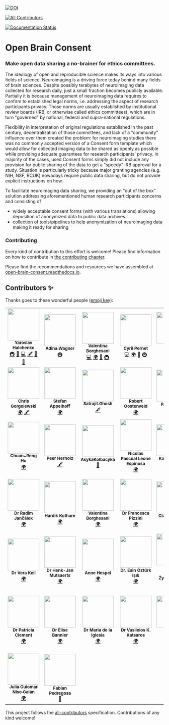 [![DOI](https://zenodo.org/badge/DOI/10.5281/zenodo.3403176.svg)](https://doi.org/10.5281/zenodo.3403176)
<!-- ALL-CONTRIBUTORS-BADGE:START - Do not remove or modify this section -->
[![All Contributors](https://img.shields.io/badge/all_contributors-44-orange.svg?style=flat-square)](#contributors-)
<!-- ALL-CONTRIBUTORS-BADGE:END -->
[![Documentation Status](https://readthedocs.org/projects/open-brain-consent/badge/?version=stable)](https://open-brain-consent.readthedocs.io/en/stable/?badge=stable)

# Open Brain Consent

### Make open data sharing a no-brainer for ethics committees. 

The ideology of open and reproducible science makes its ways into various fields of science.
Neuroimaging is a driving force today behind many fields of brain sciences.
Despite possibly terabytes of neuroimaging data collected for research daily, just a small fraction becomes publicly available. 
Partially it is because management of neuroimaging data requires to confirm to established legal norms, i.e. addressing the aspect of research participants privacy. 
Those norms are usually established by institutional review boards (IRB, or otherwise called ethics committees), which are in turn "governed" by national, federal and supra-national regulations.

Flexibility in interpretation of original regulations established in the past century, decentralization of those committees, and lack of a "community" influence over them created the problem: 
for neuroimaging studies there was no commonly accepted version of a Consent form template which would allow for collected imaging data to be shared as openly as possible while providing adequate guarantees for research participants' privacy.
In majority of the cases, used Consent forms simply did not include any provision for public sharing of the data to get a "speedy" IRB approval for a study. 
Situation is particularly tricky because major granting agencies (e.g. NIH, NSF, RCUK) nowadays require public data sharing, but do not provide explicit instructions on how.

To facilitate neuroimaging data sharing, we providing an "out of the box" solution addressing aforementioned human research participants concerns and consisting of
- widely acceptable consent forms (with various translations) allowing deposition of anonymized data to public data archives
- collection of tools/pipelines to help anonymization of neuroimaging data making it ready for sharing

### Contributing

Every kind of contribution to this effort is welcome!
Please find information on how to contribute in [the contributing chapter](https://open-brain-consent.readthedocs.io/en/stable/contribute.html).

Please find the recommendations and resources we have assembled at [open-brain-consent.readthedocs.io](https://open-brain-consent.readthedocs.io/en/stable/).
## Contributors ✨

Thanks goes to these wonderful people ([emoji key](https://allcontributors.org/docs/en/emoji-key)):

<!-- ALL-CONTRIBUTORS-LIST:START - Do not remove or modify this section -->
<!-- prettier-ignore-start -->
<!-- markdownlint-disable -->
<table>
  <tr>
    <td align="center"><a href="http://www.onerussian.com"><img src="https://avatars3.githubusercontent.com/u/39889?v=4" width="100px;" alt=""/><br /><sub><b>Yaroslav Halchenko</b></sub></a><br /><a href="#infra-yarikoptic" title="Infrastructure (Hosting, Build-Tools, etc)">🚇</a> <a href="#projectManagement-yarikoptic" title="Project Management">📆</a> <a href="https://github.com/con/open-brain-consent/commits?author=yarikoptic" title="Code">💻</a> <a href="#content-yarikoptic" title="Content">🖋</a> <a href="https://github.com/con/open-brain-consent/pulls?q=is%3Apr+reviewed-by%3Ayarikoptic" title="Reviewed Pull Requests">👀</a> <a href="#maintenance-yarikoptic" title="Maintenance">🚧</a></td>
    <td align="center"><a href="http://www.adina-wagner.com"><img src="https://avatars1.githubusercontent.com/u/29738718?v=4" width="100px;" alt=""/><br /><sub><b>Adina Wagner</b></sub></a><br /><a href="#infra-adswa" title="Infrastructure (Hosting, Build-Tools, etc)">🚇</a></td>
    <td align="center"><a href="http://valentina.borghesani.org/"><img src="https://avatars1.githubusercontent.com/u/11749857?v=4" width="100px;" alt=""/><br /><sub><b>Valentina Borghesani</b></sub></a><br /><a href="https://github.com/con/open-brain-consent/commits?author=vborghe" title="Code">💻</a> <a href="#translation-vborghe" title="Translation">🌍</a> <a href="#maintenance-vborghe" title="Maintenance">🚧</a> <a href="#infra-vborghe" title="Infrastructure (Hosting, Build-Tools, etc)">🚇</a></td>
    <td align="center"><a href="http://www.sbirc.ed.ac.uk/cyril/"><img src="https://avatars2.githubusercontent.com/u/4772878?v=4" width="100px;" alt=""/><br /><sub><b>Cyril Pernet</b></sub></a><br /><a href="https://github.com/con/open-brain-consent/commits?author=CPernet" title="Code">💻</a> <a href="#translation-CPernet" title="Translation">🌍</a> <a href="#maintenance-CPernet" title="Maintenance">🚧</a> <a href="#infra-CPernet" title="Infrastructure (Hosting, Build-Tools, etc)">🚇</a></td>
    <td align="center"><a href="https://github.com/mkoculak"><img src="https://avatars0.githubusercontent.com/u/16628635?v=4" width="100px;" alt=""/><br /><sub><b>Marcin Koculak</b></sub></a><br /><a href="#translation-mkoculak" title="Translation">🌍</a></td>
    <td align="center"><a href="https://github.com/mhavu"><img src="https://avatars0.githubusercontent.com/u/2302090?v=4" width="100px;" alt=""/><br /><sub><b>Marko Havu</b></sub></a><br /><a href="#translation-mhavu" title="Translation">🌍</a></td>
    <td align="center"><a href="https://libjpel.so"><img src="https://avatars2.githubusercontent.com/u/5000591?v=4" width="100px;" alt=""/><br /><sub><b>John Pellman</b></sub></a><br /><a href="https://github.com/con/open-brain-consent/issues?q=author%3Ajpellman" title="Bug reports">🐛</a> <a href="#infra-jpellman" title="Infrastructure (Hosting, Build-Tools, etc)">🚇</a></td>
  </tr>
  <tr>
    <td align="center"><a href="http://chrisgorgolewski.org"><img src="https://avatars2.githubusercontent.com/u/238759?v=4" width="100px;" alt=""/><br /><sub><b>Chris Gorgolewski</b></sub></a><br /><a href="#translation-chrisgorgo" title="Translation">🌍</a> <a href="#content-chrisgorgo" title="Content">🖋</a></td>
    <td align="center"><a href="https://www.stefanappelhoff.com"><img src="https://avatars1.githubusercontent.com/u/9084751?v=4" width="100px;" alt=""/><br /><sub><b>Stefan Appelhoff</b></sub></a><br /><a href="#translation-sappelhoff" title="Translation">🌍</a></td>
    <td align="center"><a href="http://satra.cogitatum.org"><img src="https://avatars2.githubusercontent.com/u/184063?v=4" width="100px;" alt=""/><br /><sub><b>Satrajit Ghosh</b></sub></a><br /><a href="#content-satra" title="Content">🖋</a></td>
    <td align="center"><a href="https://github.com/robertoostenveld"><img src="https://avatars1.githubusercontent.com/u/899043?v=4" width="100px;" alt=""/><br /><sub><b>Robert Oostenveld</b></sub></a><br /><a href="#translation-robertoostenveld" title="Translation">🌍</a></td>
    <td align="center"><a href="https://github.com/pjtoussaint"><img src="https://avatars1.githubusercontent.com/u/4642250?v=4" width="100px;" alt=""/><br /><sub><b>pjtoussaint</b></sub></a><br /><a href="#translation-pjtoussaint" title="Translation">🌍</a></td>
    <td align="center"><a href="https://github.com/mlkieseler"><img src="https://avatars0.githubusercontent.com/u/13872144?v=4" width="100px;" alt=""/><br /><sub><b>Marie-Luise Kieseler</b></sub></a><br /><a href="#translation-mlkieseler" title="Translation">🌍</a></td>
    <td align="center"><a href="http://www.fmrwhy.com/"><img src="https://avatars0.githubusercontent.com/u/10141237?v=4" width="100px;" alt=""/><br /><sub><b>Stephan Heunis</b></sub></a><br /><a href="#infra-jsheunis" title="Infrastructure (Hosting, Build-Tools, etc)">🚇</a></td>
  </tr>
  <tr>
    <td align="center"><a href="http://huchuanpeng.com"><img src="https://avatars0.githubusercontent.com/u/7300419?v=4" width="100px;" alt=""/><br /><sub><b>Chuan-Peng Hu</b></sub></a><br /><a href="#translation-hcp4715" title="Translation">🌍</a></td>
    <td align="center"><a href="http://peerherholz.github.io"><img src="https://avatars0.githubusercontent.com/u/20129524?v=4" width="100px;" alt=""/><br /><sub><b>Peer Herholz</b></sub></a><br /><a href="#content-PeerHerholz" title="Content">🖋</a></td>
    <td align="center"><a href="https://github.com/AsykaKolbacyka"><img src="https://avatars0.githubusercontent.com/u/67231944?v=4" width="100px;" alt=""/><br /><sub><b>AsykaKolbacyka</b></sub></a><br /><a href="#design-AsykaKolbacyka" title="Design">🎨</a></td>
    <td align="center"><img src="https://unicornify.pictures/avatar/50816018529642639627559528262906053204?s=128" width="100px;" alt=""/><br /><sub><b> Nicolas Pascual Leone Espinosa</b></sub><br /><a href="#translation" title="Translation">🌍</a></td>
    <td align="center"><img src="https://unicornify.pictures/avatar/3286594976052355665756813966559391795?s=128" width="100px;" alt=""/><br /><sub><b>Karolina Finc</b></sub><br /><a href="#translation" title="Translation">🌍</a></td>
    <td align="center"><img src="https://unicornify.pictures/avatar/129191881538174400234909343737821206176?s=128" width="100px;" alt=""/><br /><sub><b>Dr. Kyrre E. Emblem</b></sub><br /><a href="#translation" title="Translation">🌍</a></td>
    <td align="center"><img src="https://unicornify.pictures/avatar/4691228916091123621709038074142801892?s=128" width="100px;" alt=""/><br /><sub><b>Saurabh Chavan</b></sub><br /><a href="#translation" title="Translation">🌍</a></td>
  </tr>
  <tr>
    <td align="center"><img src="https://unicornify.pictures/avatar/201254758934706648287772069158647925952?s=128" width="100px;" alt=""/><br /><sub><b>Dr Radim Jančálek</b></sub><br /><a href="#translation" title="Translation">🌍</a></td>
    <td align="center"><img src="https://unicornify.pictures/avatar/227744230451921531094269175890707961174?s=128" width="100px;" alt=""/><br /><sub><b>Hardik Kothare </b></sub><br /><a href="#translation" title="Translation">🌍</a></td>
    <td align="center"><img src="https://unicornify.pictures/avatar/115564128361764407310819661237289578203?s=128" width="100px;" alt=""/><br /><sub><b>Valentina Borghesani </b></sub><br /><a href="#translation" title="Translation">🌍</a></td>
    <td align="center"><img src="https://unicornify.pictures/avatar/331779447641493845804226957467132862211?s=128" width="100px;" alt=""/><br /><sub><b>Dr Francesca Pizzini</b></sub><br /><a href="#translation" title="Translation">🌍</a></td>
    <td align="center"><img src="https://unicornify.pictures/avatar/168303728220231581562694179710521562469?s=128" width="100px;" alt=""/><br /><sub><b>Clara Moreau</b></sub><br /><a href="#translation" title="Translation">🌍</a></td>
    <td align="center"><img src="https://unicornify.pictures/avatar/204357623244501477137334102859890418518?s=128" width="100px;" alt=""/><br /><sub><b>Dr Amira Serifovic Trbalic</b></sub><br /><a href="#translation" title="Translation">🌍</a></td>
    <td align="center"><img src="https://unicornify.pictures/avatar/140890128984856104640333123676081178303?s=128" width="100px;" alt=""/><br /><sub><b>Sara Fernández</b></sub><br /><a href="#translation" title="Translation">🌍</a></td>
  </tr>
  <tr>
    <td align="center"><img src="https://unicornify.pictures/avatar/61700033103512558814640108900367250360?s=128" width="100px;" alt=""/><br /><sub><b>Dr Vera Keil</b></sub><br /><a href="#translation" title="Translation">🌍</a></td>
    <td align="center"><img src="https://unicornify.pictures/avatar/295591703619980376282459646695045405785?s=128" width="100px;" alt=""/><br /><sub><b>Dr Henk-Jan Mutsaerts</b></sub><br /><a href="#translation" title="Translation">🌍</a></td>
    <td align="center"><img src="https://unicornify.pictures/avatar/317452050964486276281487666867339101373?s=128" width="100px;" alt=""/><br /><sub><b>Anne Hespel </b></sub><br /><a href="#translation" title="Translation">🌍</a></td>
    <td align="center"><img src="https://unicornify.pictures/avatar/252802718727300670504627158800121396591?s=128" width="100px;" alt=""/><br /><sub><b>Dr. Esin Öztürk Işık</b></sub><br /><a href="#translation" title="Translation">🌍</a></td>
    <td align="center"><img src="https://unicornify.pictures/avatar/69522165094006649829964301479204649060?s=128" width="100px;" alt=""/><br /><sub><b>Monika Boruta-Żywiczyńska</b></sub><br /><a href="#translation" title="Translation">🌍</a></td>
    <td align="center"><img src="https://unicornify.pictures/avatar/34643475542453809928725084302431092545?s=128" width="100px;" alt=""/><br /><sub><b>María de la Iglesia Vayá </b></sub><br /><a href="#translation" title="Translation">🌍</a></td>
    <td align="center"><img src="https://unicornify.pictures/avatar/146034832033234963545725326912853601122?s=128" width="100px;" alt=""/><br /><sub><b>Dr Anne Hespel </b></sub><br /><a href="#translation" title="Translation">🌍</a></td>
  </tr>
  <tr>
    <td align="center"><img src="https://unicornify.pictures/avatar/321287267194492895197491731370358741236?s=128" width="100px;" alt=""/><br /><sub><b>Dr Patricia Clement </b></sub><br /><a href="#translation" title="Translation">🌍</a></td>
    <td align="center"><img src="https://unicornify.pictures/avatar/79392824976212577294463559588700788209?s=128" width="100px;" alt=""/><br /><sub><b>Dr Elise Bannier</b></sub><br /><a href="#translation" title="Translation">🌍</a></td>
    <td align="center"><img src="https://unicornify.pictures/avatar/151390569491455074342299757350879636412?s=128" width="100px;" alt=""/><br /><sub><b>Dr Maria de la Iglesia</b></sub><br /><a href="#translation" title="Translation">🌍</a></td>
    <td align="center"><img src="https://unicornify.pictures/avatar/312184497630168570921714213494253435042?s=128" width="100px;" alt=""/><br /><sub><b>Dr Vasileios K. Katsaros</b></sub><br /><a href="#translation" title="Translation">🌍</a></td>
    <td align="center"><a href="http://camillemaumet.com"><img src="https://avatars1.githubusercontent.com/u/5374264?v=4" width="100px;" alt=""/><br /><sub><b>Camille Maumet</b></sub></a><br /><a href="#translation-cmaumet" title="Translation">🌍</a></td>
    <td align="center"><a href="https://www.linkedin.com/in/djarecka"><img src="https://avatars3.githubusercontent.com/u/1662746?v=4" width="100px;" alt=""/><br /><sub><b>Dorota Jarecka</b></sub></a><br /><a href="#translation-djarecka" title="Translation">🌍</a> <a href="https://github.com/con/open-brain-consent/pulls?q=is%3Apr+reviewed-by%3Adjarecka" title="Reviewed Pull Requests">👀</a></td>
    <td align="center"><a href="https://mvdoc.me"><img src="https://avatars1.githubusercontent.com/u/6150554?v=4" width="100px;" alt=""/><br /><sub><b>Matteo Visconti di Oleggio Castello</b></sub></a><br /><a href="#translation-mvdoc" title="Translation">🌍</a></td>
  </tr>
  <tr>
    <td align="center"><a href="http://guiomarniso.com"><img src="https://avatars1.githubusercontent.com/u/4451818?v=4" width="100px;" alt=""/><br /><sub><b>Julia Guiomar Niso Galán</b></sub></a><br /><a href="#translation-guiomar" title="Translation">🌍</a></td>
    <td align="center"><a href="http://fa.bianp.net"><img src="https://avatars3.githubusercontent.com/u/277639?v=4" width="100px;" alt=""/><br /><sub><b>Fabian Pedregosa</b></sub></a><br /><a href="https://github.com/con/open-brain-consent/pulls?q=is%3Apr+reviewed-by%3Afabianp" title="Reviewed Pull Requests">👀</a></td>
  </tr>
</table>

<!-- markdownlint-enable -->
<!-- prettier-ignore-end -->
<!-- ALL-CONTRIBUTORS-LIST:END -->

This project follows the [all-contributors](https://github.com/all-contributors/all-contributors) specification. Contributions of any kind welcome!